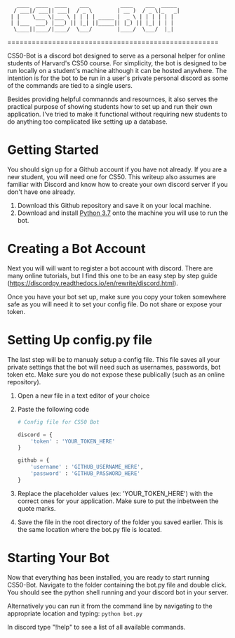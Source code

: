 ```
   ____  ____  ____    ___          ____    ___  _____ 
  / ___|/ ___|| ___|  / _ \        | __ )  / _ \|_   _|
 | |    \___ \|___ \ | | | | _____ |  _ \ | | | | | |  
 | |___  ___) |___) || |_| ||_____|| |_) || |_| | | |  
  \____||____/|____/  \___/        |____/  \___/  |_|
```
 ====================================================

CS50-Bot is a discord bot designed to serve as a personal helper for online 
students of Harvard's CS50 course.  For simplicity, the bot is designed to be run locally on a 
student's machine although it can be hosted anywhere.  The intention is for the bot to be run in a user's private personal discord as some of the commands are tied to a single users.

Besides providing helpful commannds and resournces, it also serves the practical purpose of showing students how to set up and run their own application.  I've tried to make it functional without requiring new students to do anything too complicated like setting up a database.

# Getting Started
You should sign up for a Github account if you have not already.  If you are a new student, you will need one for CS50.  This writeup also assumes are familiar with Discord and know how to create your own discord server if you don't have one already. 

1) Download this Github repository and save it on your local machine.
2) Download and install [Python 3.7](https://www.python.org/downloads/release/python-370/) onto the machine you will use to run the bot.

# Creating a Bot Account
Next you will will want to register a bot account with discord.  There are many online tutorials, but I find this one to be an easy step by step guide (https://discordpy.readthedocs.io/en/rewrite/discord.html).

Once you have your bot set up, make sure you copy your token somewhere safe as you will need it to set your config file.  Do not share or expose your token.

# Setting Up config.py file
The last step will be to manualy setup a config file.  This file saves all your private settings that the bot will need such as usernames, passwords, bot token etc.  Make sure you do not expose these publically (such as an online repository).

1) Open a new file in a text editor of your choice
2) Paste the following code

    ```python
    # Config file for CS50 Bot

    discord = {
        'token' : 'YOUR_TOKEN_HERE' 
    }

    github = {
        'username' : 'GITHUB_USERNAME_HERE',
        'password' : 'GITHUB_PASSWORD_HERE'
    }
    ```
3) Replace the placeholder values (ex: 'YOUR_TOKEN_HERE') with the correct ones for your application.  Make sure to put the inbetween the quote marks.
4) Save the file in the root directory of the folder you saved earlier.  This is the same location where the bot.py file is located.

# Starting Your Bot
Now that everything has been installed, you are ready to start running CS50-Bot.  Navigate to the folder containing the bot.py file and double click.  You should see the python shell running and your discord bot in your server.

Alternatively you can run it from the command line by navigating to the appropriate location and typing:
`python bot.py`

In discord type "!help" to see a list of all available commands.